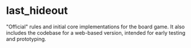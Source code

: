 # last_hideout
"Official" rules and initial core implementations for the board game. It also includes the codebase for a web-based version, intended for early testing and prototyping.
